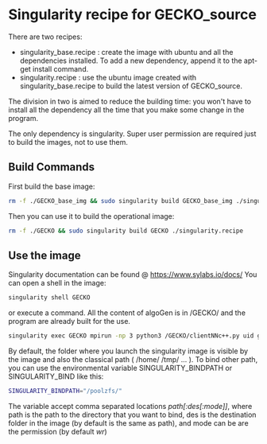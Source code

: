# Singularity recipe for GECKO_source
There are two recipes: 
- singularity_base.recipe : create the image with ubuntu and all the dependencies installed. To add a new dependency, append it to the apt-get install command.
- singularity.recipe : use the ubuntu image created with singularity_base.recipe to build the latest version of GECKO_source.

The division in two is aimed to reduce the building time: you won't have to install all the dependency all the time that you make some change in the program. 

The only dependency is singularity. Super user permission are required just to build the images, not to use them.

## Build Commands
First build the base image:
 
```bash
rm -f ./GECKO_base_img && sudo singularity build GECKO_base_img ./singularity_base.recipe
```
Then you can use it to build the operational image:

```bash
rm -f ./GECKO && sudo singularity build GECKO ./singularity.recipe
```

## Use the image

Singularity documentation can be found @ https://www.sylabs.io/docs/
You can open a shell in the image:

```bash
singularity shell GECKO
```
or execute a command. All the content of algoGen is in /GECKO/ and the program are already built for the use.

```bash
singularity exec GECKO mpirun -np 3 python3 /GECKO/clientNNc++.py uid gecko.conf  
```

By default, the folder where you launch the singularity image is visible by the image and also the classical path ( /home/ /tmp/ ... ).
To bind other path, you can use the  environmental variable SINGULARITY_BINDPATH or SINGULARITY_BIND like this: 

```bash
SINGULARITY_BINDPATH="/poolzfs/"
```

The variable accept comma separated locations *path[:des[:mode]]*, where path is the path to the directory that you want to bind, des is the destination folder in the image (by default is the same as path), and mode can be are the permission (by default *wr*)




